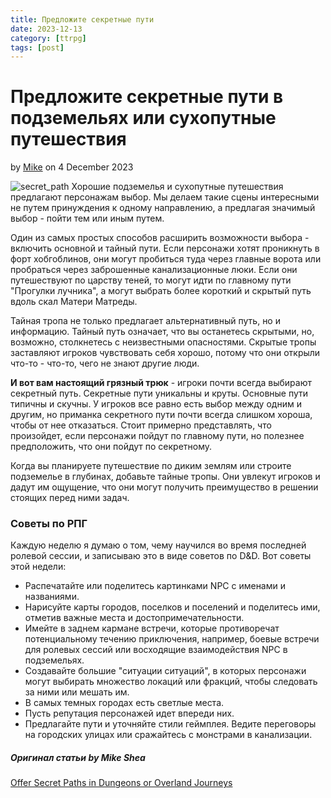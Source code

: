 ```yaml
---
title: Предложите секретные пути
date: 2023-12-13
category: [ttrpg]
tags: [post]
---
```


# Предложите секретные пути в подземельях или сухопутные путешествия

by [Mike](https://slyflourish.com/about_mike_shea.html) on 4 December 2023

![secret_path](https://cdnb.artstation.com/p/assets/images/images/018/509/113/large/lorenzo-nuti-castle.jpg?1559654042)
Хорошие подземелья и сухопутные путешествия предлагают персонажам выбор. Мы делаем такие сцены интересными не путем принуждения к одному направлению, а предлагая значимый выбор - пойти тем или иным путем.

Один из самых простых способов расширить возможности выбора - включить основной и тайный пути. Если персонажи хотят проникнуть в форт хобгоблинов, они могут пробиться туда через главные ворота или пробраться через заброшенные канализационные люки. Если они путешествуют по царству теней, то могут идти по главному пути "Прогулки лучника", а могут выбрать более короткий и скрытый путь вдоль скал Матери Матреды.

Тайная тропа не только предлагает альтернативный путь, но и информацию. Тайный путь означает, что вы останетесь скрытыми, но, возможно, столкнетесь с неизвестными опасностями. Скрытые тропы заставляют игроков чувствовать себя хорошо, потому что они открыли что-то - что-то, чего не знают другие люди.

**И вот вам настоящий грязный трюк** - игроки почти всегда выбирают секретный путь. Секретные пути уникальны и круты. Основные пути типичны и скучны. У игроков все равно есть выбор между одним и другим, но приманка секретного пути почти всегда слишком хороша, чтобы от нее отказаться. Стоит примерно представлять, что произойдет, если персонажи пойдут по главному пути, но полезнее предположить, что они пойдут по секретному.

Когда вы планируете путешествие по диким землям или строите подземелье в глубинах, добавьте тайные тропы. Они увлекут игроков и дадут им ощущение, что они могут получить преимущество в решении стоящих перед ними задач.

### Советы по РПГ

Каждую неделю я думаю о том, чему научился во время последней ролевой сессии, и записываю это в виде советов по D&D. Вот советы этой недели:

- Распечатайте или поделитесь картинками NPC с именами и названиями.
- Нарисуйте карты городов, поселков и поселений и поделитесь ими, отметив важные места и достопримечательности.
- Имейте в заднем кармане встречи, которые противоречат потенциальному течению приключения, например, боевые встречи для ролевых сессий или восходящие взаимодействия NPC в подземельях.
- Создавайте большие "ситуации ситуаций", в которых персонажи могут выбирать множество локаций или фракций, чтобы следовать за ними или мешать им.
- В самых темных городах есть светлые места.
- Пусть репутация персонажей идет впереди них.
- Предлагайте пути и уточняйте стили геймплея. Ведите переговоры на городских улицах или сражайтесь с монстрами в канализации.




##### Оригинал статьи by Mike Shea
[Offer Secret Paths in Dungeons or Overland Journeys](https://slyflourish.com/secret_paths.html)



